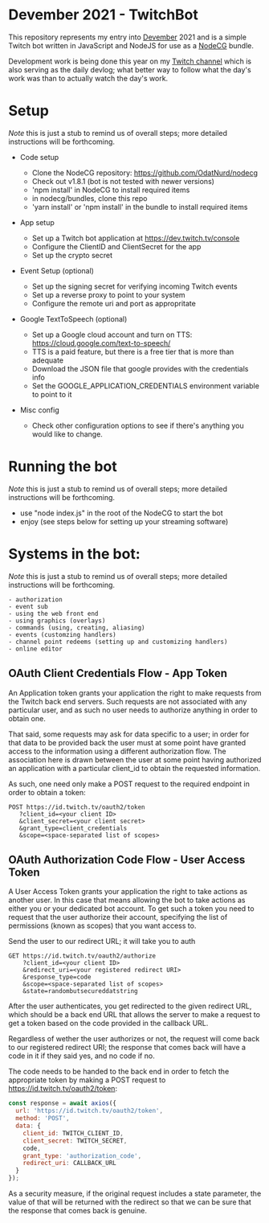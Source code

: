 # Devember 2021 - TwitchBot

This repository represents my entry into [Devember](https://devember.org/) 2021
and is a simple Twitch bot written in JavaScript and NodeJS for use as a
[NodeCG](http://github.com/nodecg/nodecg) bundle.

Development work is being done this year on my [Twitch channel](https://twitch.tv/odatnurd)
which is also serving as the daily devlog; what better way to follow what the
day's work was than to actually watch the day's work.


# Setup

*Note* this is just a stub to remind us of overall steps; more detailed
instructions will be forthcoming.

  * Code setup
    - Clone the NodeCG repository: https://github.com/OdatNurd/nodecg
    - Check out v1.8.1 (bot is not tested with newer versions)
    - 'npm install' in NodeCG to install required items
    - in nodecg/bundles, clone this repo
    - 'yarn install' or 'npm install' in the bundle to install required items

  * App setup
    - Set up a Twitch bot application at https://dev.twitch.tv/console
    - Configure the ClientID and ClientSecret for the app
    - Set up the crypto secret

  * Event Setup (optional)
    - Set up the signing secret for verifying incoming Twitch events
    - Set up a reverse proxy to point to your system
    - Configure the remote uri and port as appropritate

  * Google TextToSpeech (optional)
    - Set up a Google cloud account and turn on TTS: https://cloud.google.com/text-to-speech/
    - TTS is a paid feature, but there is a free tier that is more than adequate
    - Download the JSON file that google provides with the credentials info
    - Set the GOOGLE_APPLICATION_CREDENTIALS environment variable to point to it

* Misc config
    - Check other configuration options to see if there's anything you would
      like to change.


# Running the bot

*Note* this is just a stub to remind us of overall steps; more detailed
instructions will be forthcoming.

  * use "node index.js" in the root of the NodeCG to start the bot
  * enjoy (see steps below for setting up your streaming software)


# Systems in the bot:

*Note* this is just a stub to remind us of overall steps; more detailed
instructions will be forthcoming.

    - authorization
    - event sub
    - using the web front end
    - using graphics (overlays)
    - commands (using, creating, aliasing)
    - events (customzing handlers)
    - channel point redeems (setting up and customizing handlers)
    - online editor


OAuth Client Credentials Flow - App Token
-----------------------------------------

An Application token grants your application the right to make requests from
the Twitch back end servers. Such requests are not associated with any
particular user, and as such no user needs to authorize anything in order to
obtain one.

That said, some requests may ask for data specific to a user; in order for
that data to be provided back the user must at some point have granted access
to the information using a different authorization flow. The association here
is drawn between the user at some point having authorized an application with
a particular client_id to obtain the requested information.

As such, one need only make a POST request to the required endpoint in order
to obtain a token:

    POST https://id.twitch.tv/oauth2/token
       ?client_id=<your client ID>
       &client_secret=<your client secret>
       &grant_type=client_credentials
       &scope=<space-separated list of scopes>


OAuth Authorization Code Flow - User Access Token
--------------------------------------------------

A User Access Token grants your application the right to take actions as
another user. In this case that means allowing the bot to take actions as
either you or your dedicated bot account. To get such a token you need to
request that the user authorize their account, specifying the list of
permissions (known as scopes) that you want access to.

Send the user to our redirect URL; it will take you to auth

    GET https://id.twitch.tv/oauth2/authorize
        ?client_id=<your client ID>
        &redirect_uri=<your registered redirect URI>
        &response_type=code
        &scope=<space-separated list of scopes>
        &state=randombutsecureddatstring

After the user authenticates, you get redirected to the given redirect URL,
which should be a back end URL that allows the server to make a request to get
a token based on the code provided in the callback URL.

Regardless of wether the user authorizes or not, the request will come back to
our registered redirect URI; the response that comes back will have a code in it
if they said yes, and no code if no.

The code needs to be handed to the back end in order to fetch the appropriate
token by making a POST request to https://id.twitch.tv/oauth2/token:

```js
const response = await axios({
  url: 'https://id.twitch.tv/oauth2/token',
  method: 'POST',
  data: {
    client_id: TWITCH_CLIENT_ID,
    client_secret: TWITCH_SECRET,
    code,
    grant_type: 'authorization_code',
    redirect_uri: CALLBACK_URL
  }
});
````

As a security measure, if the original request includes a state parameter, the
value of that will be returned with the redirect so that we can be sure that the
response that comes back is genuine.